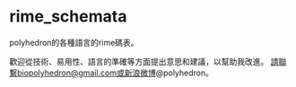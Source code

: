 # rime_schemata
polyhedron的各種語言的rime碼表。

歡迎從技術、易用性、語言的準確等方面提出意思和建議，以幫助我改進。
請聯繫biopolyhedron@gmail.com或新浪微博@polyhedron。
